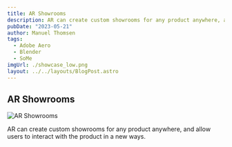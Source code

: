```yaml
---
title: AR Showrooms
description: AR can create custom showrooms for any product anywhere, and allow users to interact with the product in a new way.
pubDate: "2023-05-21"
author: Manuel Thomsen
tags:
  - Adobe Aero
  - Blender
  - SoMe
imgUrl: ./showcase_low.png
layout: ../../layouts/BlogPost.astro
---
```


## AR Showrooms

![AR Showrooms](/showcase_low.png)

AR can create custom showrooms for any product anywhere, and allow users to interact with the product in a new ways.
